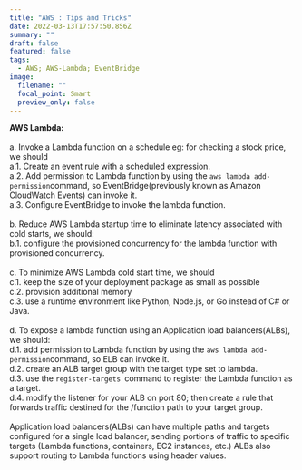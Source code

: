 ```yaml
---
title: "AWS : Tips and Tricks"
date: 2022-03-13T17:57:50.856Z
summary: ""
draft: false
featured: false
tags:
  - AWS; AWS-Lambda; EventBridge
image:
  filename: ""
  focal_point: Smart
  preview_only: false
---
```

**AWS Lambda:**\
\
a. Invoke a Lambda function on a schedule eg: for checking a stock price, we should \
a.1. Create an event rule with a scheduled expression.\
a.2. Add permission to Lambda function by using the `aws lambda add-permission`command, so EventBridge(previously known as Amazon CloudWatch Events) can invoke it. \
a.3. Configure EventBridge to invoke the lambda function. \
\
b. Reduce AWS Lambda startup time to eliminate latency associated with cold starts, we should:\
b.1. configure the provisioned concurrency for the lambda function with provisioned concurrency.\
\
c. To minimize AWS Lambda cold start time, we should \
c.1. keep the size of your deployment package as small as possible\
c.2. provision additional memory\
c.3. use a runtime environment like Python, Node.js, or Go instead of C# or Java.  \
\
d.  To expose a lambda function using an Application load balancers(ALBs), we should:\
d.1. add permission to Lambda function by using the `aws lambda add-permission`command, so ELB can invoke it. \
d.2. create an ALB target group with the target type set to lambda.\
d.3. use the `register-targets `command to register the Lambda function as a target.\
d.4. modify the listener for your ALB on port 80; then create a rule that forwards traffic destined for the /function path to your target group.\
\
Application load balancers(ALBs) can have multiple paths and targets configured for a single load balancer, sending portions of traffic to specific targets (Lambda functions, containers, EC2 instances, etc.) ALBs also support routing to Lambda functions using header values.